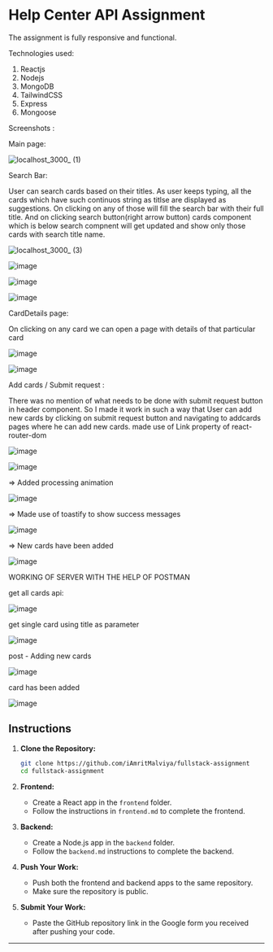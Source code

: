 # Help Center API Assignment

The assignment is fully responsive and functional. 

Technologies used:
1. Reactjs
2. Nodejs
3. MongoDB
4. TailwindCSS
5. Express
6. Mongoose


Screenshots :


Main page:


![localhost_3000_ (1)](https://github.com/user-attachments/assets/d690d546-3283-462f-89a1-4f943cb584f0)




Search Bar:

User can search cards based on their titles. As user keeps typing, all the cards which have such continuos string as titlse are displayed as suggestions. On clicking on any of those will fill the search bar with their full title. And on clicking search button(right arrow button) cards component which is below search compnent will get updated and show only those cards with search title name.



![localhost_3000_ (3)](https://github.com/user-attachments/assets/d892cd13-cea5-4073-b18d-de4d17106723)



![image](https://github.com/user-attachments/assets/65e8e3d9-efb9-474f-9ec8-8f58fd222f7d)



![image](https://github.com/user-attachments/assets/9b73272c-75e2-4e75-ba29-fae5b0d6f556)



![image](https://github.com/user-attachments/assets/92ea6b4e-e156-4b43-8432-fe12072e6bec)





CardDetails page:


On clicking on any card we can open a page with details of that particular card


![image](https://github.com/user-attachments/assets/0fbc50bf-1cec-4e36-9647-1a0adf526afc)



![image](https://github.com/user-attachments/assets/05aeaffd-1cd1-4cc2-b8d1-a6f00aee7c10)





Add cards /  Submit request :

There was no mention of what needs to be done with submit request button in header component. So I made it work in such a way that User can add new cards by clicking on submit request button and navigating to addcards pages where he can add new cards. made use of Link property of react-router-dom



![image](https://github.com/user-attachments/assets/223a9080-94fb-4da1-a3d1-07a29d4aa6ff)



![image](https://github.com/user-attachments/assets/fac7ad5d-3fb7-4139-8e8a-4853dc90ba96)




=> Added processing animation


![image](https://github.com/user-attachments/assets/2dabdfc5-34ed-4a94-bc1e-1258b0c4c891)




=> Made use of toastify to show success messages


![image](https://github.com/user-attachments/assets/efa0d85b-415e-4b2b-988d-113b0b19b15d)




=> New cards have been added


![image](https://github.com/user-attachments/assets/70690f3f-7831-4bd5-8dd1-2cc0b4108d98)



WORKING OF SERVER WITH THE HELP OF POSTMAN 


get all cards api:


![image](https://github.com/user-attachments/assets/fc1ba703-d270-4865-b29f-dcfcb25640db)



get single card using title as parameter


![image](https://github.com/user-attachments/assets/4cee91e4-af54-4303-b1c2-a71d0c23cd4e)




post - Adding new cards


![image](https://github.com/user-attachments/assets/fcf8406e-2570-485a-bc6f-f0b427cde379)



card has been added

![image](https://github.com/user-attachments/assets/5f275896-690e-4ac1-98f4-79ed5f5c7b2f)









## Instructions

1. **Clone the Repository:**
   ```bash
   git clone https://github.com/iAmritMalviya/fullstack-assignment
   cd fullstack-assignment
   ```

2. **Frontend:**
   - Create a React app in the `frontend` folder.
   - Follow the instructions in `frontend.md` to complete the frontend.

3. **Backend:**
   - Create a Node.js app in the `backend` folder.
   - Follow the `backend.md` instructions to complete the backend.

4. **Push Your Work:**
   - Push both the frontend and backend apps to the same repository.
   - Make sure the repository is public.

5. **Submit Your Work:**
   - Paste the GitHub repository link in the Google form you received after pushing your code.

---

